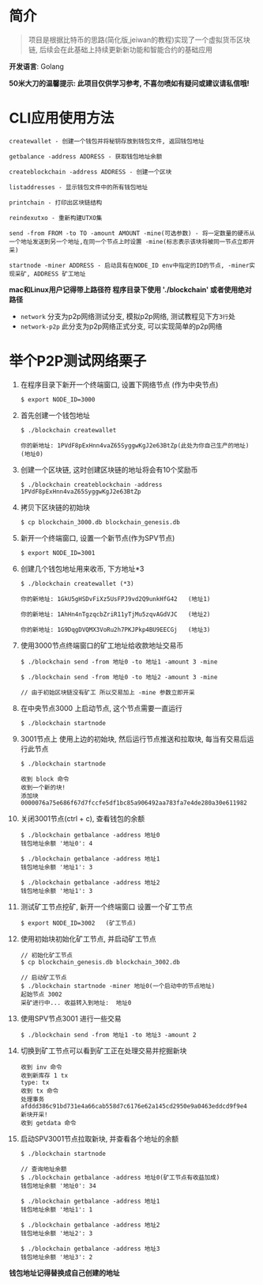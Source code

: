 # 简介
> 项目是根据比特币的思路(简化版,jeiwan的教程)实现了一个虚拟货币区块链, 后续会在此基础上持续更新新功能和智能合约的基础应用

**开发语言**: Golang

**50米大刀的温馨提示: 此项目仅供学习参考, 不喜勿喷如有疑问或建议请私信哦!**

# CLI应用使用方法
```
createwallet - 创建一个钱包并将秘钥存放到钱包文件, 返回钱包地址

getbalance -address ADDRESS - 获取钱包地址余额

createblockchain -address ADDRESS - 创建一个区块

listaddresses - 显示钱包文件中的所有钱包地址

printchain - 打印出区块链结构

reindexutxo - 重新构建UTXO集

send -from FROM -to TO -amount AMOUNT -mine(可选参数) - 将一定数量的硬币从一个地址发送到另一个地址,在同一个节点上时设置 -mine(标志表示该块将被同一节点立即开采)

startnode -miner ADDRESS - 启动具有在NODE_ID env中指定的ID的节点, -miner实现采矿, ADDRESS 矿工地址
```
**mac和Linux用户记得带上路径符 程序目录下使用 './blockchain' 或者使用绝对路径**

- `network` 分支为p2p网络测试分支, 模拟p2p网络, 测试教程见下方`3行`处
- `network-p2p` 此分支为p2p网络正式分支, 可以实现简单的p2p网络

# 举个P2P测试网络栗子
1. 在程序目录下新开一个终端窗口, 设置下网络节点 (作为中央节点)
    ```
    $ export NODE_ID=3000
    ```
2. 首先创建一个钱包地址
    ```
    $ ./blockchain createwallet
    
    你的新地址: 1PVdF8pExHnn4vaZ65SyggwKgJ2e63BtZp(此处为你自己生产的地址)(地址0)
    ```
3. 创建一个区块链, 这时创建区块链的地址将会有10个奖励币
    ```
    $ ./blockchain createblockchain -address 1PVdF8pExHnn4vaZ65SyggwKgJ2e63BtZp
    ```
4. 拷贝下区块链的初始块
    ```
    $ cp blockchain_3000.db blockchain_genesis.db 
    ```
5. 新开一个终端窗口, 设置一个新节点(作为SPV节点)
    ```
    $ export NODE_ID=3001
    ```
6. 创建几个钱包地址用来收币, 下方地址*3
    ```
    $ ./blockchain createwallet (*3)
    
    你的新地址: 1GkU5gHSDvFiXz5UsFPJ9vd2Q9unkHfG42   (地址1)
    
    你的新地址: 1AhHn4nTgzqcbZriR11yTjMu5zqvAGdVJC   (地址2)
    
    你的新地址: 1G9DqgDVQMX3VoRu2h7PKJPkp4BU9EECGj   (地址3)
    ```
7. 使用3000节点终端窗口的矿工地址给收款地址交易币
    ```
    $ ./blockchain send -from 地址0 -to 地址1 -amount 3 -mine
    
    $ ./blockchain send -from 地址0 -to 地址2 -amount 3 -mine
    
    // 由于初始区块链没有矿工 所以交易加上 -mine 参数立即开采
    ```
8. 在中央节点3000 上启动节点, 这个节点需要一直运行
    ```
    $ ./blockchain startnode
    ```
9. 3001节点上 使用上边的初始块, 然后运行节点推送和拉取块, 每当有交易后运行此节点
    ```
    $ ./blockchain startnode
   
    收到 block 命令
    收到一个新的块!
    添加块 0000076a75e686f67d7fccfe5df1bc85a906492aa783fa7e4de280a30e611982
    ```
10. 关闭3001节点(ctrl + c), 查看钱包的余额
    ```
    $ ./blockchain getbalance -address 地址0
    钱包地址余额 '地址0': 4
    
    $ ./blockchain getbalance -address 地址1
    钱包地址余额 '地址1': 3
    
    $ ./blockchain getbalance -address 地址2
    钱包地址余额 '地址1': 3
    ```
11. 测试矿工节点挖矿, 新开一个终端窗口 设置一个矿工节点
    ```
    $ export NODE_ID=3002   (矿工节点)
    ```
12. 使用初始块初始化矿工节点, 并启动矿工节点
    ```
    // 初始化矿工节点
    $ cp blockchain_genesis.db blockchain_3002.db
    
    // 启动矿工节点
    $ ./blockchain startnode -miner 地址0(一个启动中的节点地址)
    起始节点 3002
    采矿进行中... 收益转入到地址:  地址0
    ```
13. 使用SPV节点3001 进行一些交易
    ```
    $ ./blockchain send -from 地址1 -to 地址3 -amount 2 
    ```
14. 切换到矿工节点可以看到矿工正在处理交易并挖掘新块
    ```
    收到 inv 命令
    收到新库存 1 tx
    type: tx 
    收到 tx 命令
    处理事务
    afddd386c91bd731e4a66cab558d7c6176e62a145cd2950e9a0463eddcd9f9e4
    新块开采!
    收到 getdata 命令
    ```
15. 启动SPV3001节点拉取新块, 并查看各个地址的余额
    ```
    $ ./blockchain startnode
    
    // 查询地址余额
    $ ./blockchain getbalance -address 地址0(矿工节点有收益加成)
    钱包地址余额 '地址0': 34
    
    $ ./blockchain getbalance -address 地址1
    钱包地址余额 '地址1': 1
    
    $ ./blockchain getbalance -address 地址2
    钱包地址余额 '地址2': 3
    
    $ ./blockchain getbalance -address 地址3
    钱包地址余额 '地址3': 2
    ```
**钱包地址记得替换成自己创建的地址**

